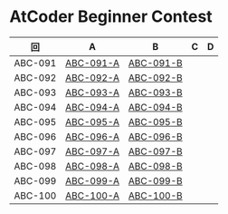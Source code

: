# AtCoder Beginner Contest

| 回 | A | B | C | D |
|:---:|:---:|:---:|:---:|:---:|
| ABC-091 | [ABC-091-A](ABC-091-A.py) | [ABC-091-B](ABC-091-B.py) |  |  |
| ABC-092 | [ABC-092-A](ABC-092-A.py) | [ABC-092-B](ABC-092-B.py) |  |  |
| ABC-093 | [ABC-093-A](ABC-093-A.py) | [ABC-093-B](ABC-093-B.py) |  |  |
| ABC-094 | [ABC-094-A](ABC-094-A.py) | [ABC-094-B](ABC-094-B.py) |  |  |
| ABC-095 | [ABC-095-A](ABC-095-A.py) | [ABC-095-B](ABC-095-B.py) |  |  |
| ABC-096 | [ABC-096-A](ABC-096-A.py) | [ABC-096-B](ABC-096-B.py) |  |  |
| ABC-097 | [ABC-097-A](ABC-097-A.py) | [ABC-097-B](ABC-097-B.py) |  |  |
| ABC-098 | [ABC-098-A](ABC-098-A.py) | [ABC-098-B](ABC-098-B.py) |  |  |
| ABC-099 | [ABC-099-A](ABC-099-A.py) | [ABC-099-B](ABC-099-B.py) |  |  |
| ABC-100 | [ABC-100-A](ABC-100-A.py) | [ABC-100-B](ABC-100-B.py) |  |  |
